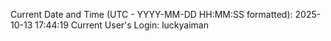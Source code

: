 Current Date and Time (UTC - YYYY-MM-DD HH:MM:SS formatted): 2025-10-13 17:44:19
Current User's Login: luckyaiman
